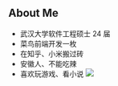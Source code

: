 ## About Me
- 武汉大学软件工程硕士 24 届
- 菜鸟前端开发一枚
- 在知乎、小米搬过砖
- 安徽人、不能吃辣
- 喜欢玩游戏、看小说
  ![](https://w.wallhaven.cc/full/g7/wallhaven-g7wwoe.png)
